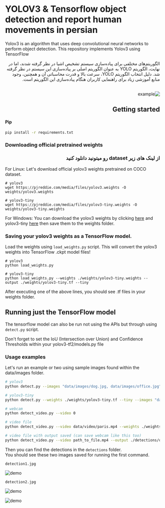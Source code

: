 # YOLOV3 & Tensorflow object detection and report human movements in persian
Yolov3 is an algorithm that uses deep convolutional neural networks to perform object detection. This repository implements Yolov3 using TensorFlow <br>
<div dir="rtl">
الگوریتم‌های مختلفی برای پیاده‌سازی سیستم تشخیص اشیا در نظر گرفته شدند، اما در نهایت، الگوریتم YOLO به عنوان الگوریتم اصلی بر پیاده‌سازی این سیستم در نظر گرفته شد. دلیل انتخاب الگوریتم YOLO، سرعت بالا و قدرت محاسباتی آن و همچنین، وجود منابع آموزشی زیاد برای راهنمایی کاربران هنگام پیاده‌سازی این الگوریتم است. 
<div> <br>

![example](https://github.com/nimadorostkar/human-detection/blob/master/data/images/simple.gif)

## Getting started
<div dir="ltr">

#### Pip
```bash
pip install -r requirements.txt

```
### Downloading official pretrained weights <div>
###  <div dir="rtl">  از لینک های زیر dataset رو میتونید دانلود کنید   <div>
<div dir="ltr">
For Linux: Let's download official yolov3 weights pretrained on COCO dataset. 

```
# yolov3
wget https://pjreddie.com/media/files/yolov3.weights -O weights/yolov3.weights

# yolov3-tiny
wget https://pjreddie.com/media/files/yolov3-tiny.weights -O weights/yolov3-tiny.weights
```
For Windows:
You can download the yolov3 weights by clicking [here](https://pjreddie.com/media/files/yolov3.weights) and yolov3-tiny [here](https://pjreddie.com/media/files/yolov3-tiny.weights) then save them to the weights folder.

  
### Saving your yolov3 weights as a TensorFlow model.
Load the weights using `load_weights.py` script. This will convert the yolov3 weights into TensorFlow .ckpt model files!

```
# yolov3
python load_weights.py

# yolov3-tiny
python load_weights.py --weights ./weights/yolov3-tiny.weights --output ./weights/yolov3-tiny.tf --tiny
```

After executing one of the above lines, you should see .tf files in your weights folder.


## Running just the TensorFlow model
The tensorflow model can also be run not using the APIs but through using `detect.py` script. 

Don't forget to set the IoU (Intersection over Union) and Confidence Thresholds within your yolov3-tf2/models.py file

### Usage examples
Let's run an example or two using sample images found within the data/images folder. 
```bash
# yolov3
python detect.py --images "data/images/dog.jpg, data/images/office.jpg"

# yolov3-tiny
python detect.py --weights ./weights/yolov3-tiny.tf --tiny --images "data/images/dog.jpg"

# webcam
python detect_video.py --video 0

# video file
python detect_video.py --video data/video/paris.mp4 --weights ./weights/yolov3-tiny.tf --tiny

# video file with output saved (can save webcam like this too)
python detect_video.py --video path_to_file.mp4 --output ./detections/output.avi
```
Then you can find the detections in the `detections` folder.
<br>
You should see these two images saved for running the first command.
```
detection1.jpg
```
![demo](https://github.com/nimadorostkar/human-detection/blob/master/data/images/detection0.jpg)
```
detection2.jpg
```
![demo](https://github.com/nimadorostkar/human-detection/blob/master/data/images/detection1.jpg)


![demo](https://github.com/nimadorostkar/human-detection/blob/master/data/images/detection2.jpg)

<div>
